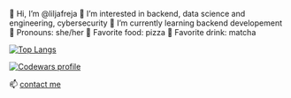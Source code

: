 👋 Hi, I’m @liljafreja
👀 I’m interested in backend, data science and engineering, cybersecurity
🌱 I’m currently learning backend developement
🌸 Pronouns: she/her
🍕 Favorite food: pizza
🍵 Favorite drink: matcha

[![Top Langs](https://github-readme-stats.vercel.app/api/top-langs/?username=liljafreja&layout=compact&exclude_repo=liljafreja.github.io&langs_count=10)](https://github.com/anuraghazra/github-readme-stats)

[![Codewars profile](https://www.codewars.com/users/liljafreja/badges/large)](https://www.codewars.com/users/liljafreja)

📫 [contact me](https://www.linkedin.com/in/liljafreja/)
<!---
liljafreja/liljafreja is a ✨ special ✨ repository because its `README.md` (this file) appears on your GitHub profile.
You can click the Preview link to take a look at your changes.
--->
